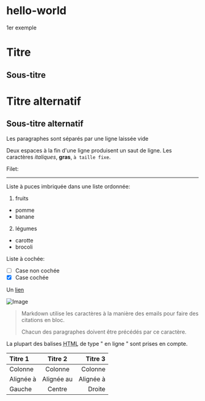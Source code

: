 # hello-world
1er exemple

Titre
===================

Sous-titre
--------------

# Titre alternatif

## Sous-titre alternatif

Les paragraphes sont séparés
par une ligne laissée vide

Deux espaces à la fin d'une ligne produisent
un saut de ligne.
Les caractères _italiques_, **gras**, `à taille fixe`.

Filet:

---
Liste à puces imbriquée dans une liste ordonnée:

1. fruits
  * pomme
  * banane
2. légumes
  - carotte
  - brocoli

Liste à cochée:

 - [ ] Case non cochée
 - [x] Case cochée
 
 Un [lien](http://example.com)
 
 ![Image](Icon-pictures.png "icon")
 
 > Markdown utilise les caractères à la manière des emails pour faire des citations en bloc.
 > 
 > Chacun des paragraphes doivent être précédés par ce caractère.
 
 La plupart des balises <abbr title="Hypertext Markup Language">HTML</abbr> de type " en ligne " sont prises en compte.
 
 | Titre 1       |    Titre 2      |        Titre 3 |
 | :------------ | :-------------: | -------------: |
 | Colonne       |     Colonne     |        Colonne |
 | Alignée à     |    Alignée au   |      Alignée à |
 | Gauche        |     Centre      |         Droite |
 
 
 
 
